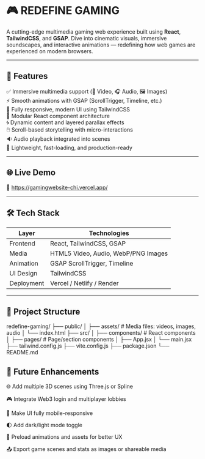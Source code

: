 # 🎮 REDEFINE GAMING

A cutting-edge multimedia gaming web experience built using **React**, **TailwindCSS**, and **GSAP**. Dive into cinematic visuals, immersive soundscapes, and interactive animations — redefining how web games are experienced on modern browsers.

---

## 🌟 Features

✅ Immersive multimedia support (🎥 Video, 🎧 Audio, 🖼️ Images)  
⚡ Smooth animations with GSAP (ScrollTrigger, Timeline, etc.)  
🎨 Fully responsive, modern UI using TailwindCSS  
🧩 Modular React component architecture  
🌀 Dynamic content and layered parallax effects  
🖱️ Scroll-based storytelling with micro-interactions  
🔉 Audio playback integrated into scenes  
🚀 Lightweight, fast-loading, and production-ready

---

## 🌐 Live Demo

🔗 https://gamingwebsite-chi.vercel.app/ <!-- Replace with your actual URL -->

---

## 🛠️ Tech Stack

| Layer      | Technologies                         |
|------------|--------------------------------------|
| Frontend   | React, TailwindCSS, GSAP             |
| Media      | HTML5 Video, Audio, WebP/PNG Images  |
| Animation  | GSAP ScrollTrigger, Timeline         |
| UI Design  | TailwindCSS                          |
| Deployment | Vercel / Netlify / Render            |

---

## 📁 Project Structure
redefine-gaming/
├── public/
│ ├── assets/ # Media files: videos, images, audio
│ └── index.html
├── src/
│ ├── components/ # React components
│ ├── pages/ # Page/section components
│ ├── App.jsx
│ └── main.jsx
├── tailwind.config.js
├── vite.config.js
├── package.json
└── README.md
## 🚧 Future Enhancements
🌐 Add multiple 3D scenes using Three.js or Spline

🎮 Integrate Web3 login and multiplayer lobbies

📱 Make UI fully mobile-responsive

🌓 Add dark/light mode toggle

🔁 Preload animations and assets for better UX

📤 Export game scenes and stats as images or shareable media

